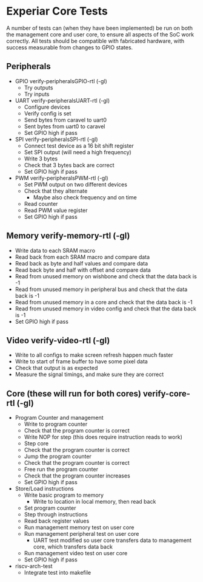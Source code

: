 # Experiar Core Tests
A number of tests can (when they have been implemented) be run on both the management core and user core, to ensure all aspects of the SoC work correctly. All tests should be compatible with fabricated hardware, with success measurable from changes to GPIO states.

## Peripherals
- GPIO verify-peripheralsGPIO-rtl (-gl)
	- Try outputs
	- Try inputs
- UART verify-peripheralsUART-rtl (-gl)
	- Configure devices
	- Verify config is set
	- Send bytes from caravel to uart0
	- Sent bytes from uart0 to caravel
	- Set GPIO high if pass
- SPI verify-peripheralsSPI-rtl (-gl)
	- Connect test device as a 16 bit shift register
	- Set SPI output (will need a high frequency)
	- Write 3 bytes
	- Check that 3 bytes back are correct
	- Set GPIO high if pass
- PWM verify-peripheralsPWM-rtl (-gl)
	- Set PWM output on two different devices
	- Check that they alternate
		- Maybe also check frequency and on time
	- Read counter
	- Read PWM value register
	- Set GPIO high if pass

## Memory verify-memory-rtl (-gl)
- Write data to each SRAM macro
- Read back from each SRAM macro and compare data
- Read back as byte and half values and compare data
- Read back byte and half with offset and compare data
- Read from unused memory on wishbone and check that the data back is -1
- Read from unused memory in peripheral bus and check that the data back is -1
- Read from unused memory in a core and check that the data back is -1
- Read from unused memory in video config and check that the data back is -1
- Set GPIO high if pass

## Video verify-video-rtl (-gl)
- Write to all configs to make screen refresh happen much faster
- Write to start of frame buffer to have some pixel data
- Check that output is as expected
- Measure the signal timings, and make sure they are correct

## Core (these will run for both cores) verify-core-rtl (-gl)
- Program Counter and management
	- Write to program counter
	- Check that the program counter is correct
	- Write NOP for step (this does require instruction reads to work)
	- Step core
	- Check that the program counter is correct
	- Jump the program counter
	- Check that the program counter is correct
	- Free run the program counter
	- Check that the program counter increases
	- Set GPIO high if pass
- Store/Load instructions
	- Write basic program to memory
		- Write to location in local memory, then read back
	- Set program counter
	- Step through instructions
	- Read back register values
	- Run management memory test on user core
	- Run management peripheral test on user core
		- UART test modified so user core transfers data to management core, which transfers data back 
	- Run management video test on user core
	- Set GPIO high if pass
- riscv-arch-test
	- Integrate test into makefile